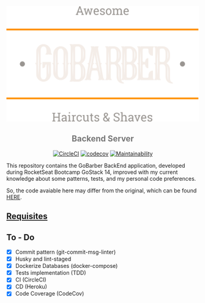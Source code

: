 <div align="center">
<img src="./logo.svg" height="300" />

<h2 style="color:#777">Backend Server</h2>

[![CircleCI][circleci-img]][circleci-url]
[![codecov][codecov-badge]][codecov-badge-url]
[![Maintainability][codeclimate-img]][codeclimate-url]

</div>

This repository contains the GoBarber BackEnd application, developed during RocketSeat Bootcamp GoStack 14, improved with my current knowledge about some patterns, tests, and my personal code preferences.

So, the code avaiable here may differ from the original, which can be found [HERE][gobarber-rocketseat].


## [Requisites][requisites-url]
## To - Do

- [x] Commit pattern (git-commit-msg-linter)
- [x] Husky and lint-staged
- [x] Dockerize Databases (docker-compose)
- [x] Tests implementation (TDD)
- [x] CI (CircleCI)
- [x] CD (Heroku)
- [x] Code Coverage (CodeCov)

[gobarber-rocketseat]: https://github.com/rocketseat-education/bootcamp-gostack-modulos
[circleci-img]: https://circleci.com/gh/thejoaov/gobarber-14-server/tree/main.svg?style=svg
[circleci-url]: https://circleci.com/gh/thejoaov/gobarber-14-server/tree/main
[codecov-badge]: https://codecov.io/gh/thejoaov/gobarber-14-server/branch/main/graph/badge.svg
[codecov-badge-url]: https://codecov.io/gh/thejoaov/gobarber-14-server
[requisites-url]: ./requisites.md
[codeclimate-img]: https://api.codeclimate.com/v1/badges/f258560d8d96218bfc14/maintainability
[codeclimate-url]: https://codeclimate.com/github/thejoaov/gobarber-14-server/maintainability
